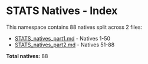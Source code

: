 # STATS Natives - Index

This namespace contains 88 natives split across 2 files:

- [STATS_natives_part1.md](STATS_natives_part1.md) - Natives 1-50
- [STATS_natives_part2.md](STATS_natives_part2.md) - Natives 51-88

**Total natives:** 88
